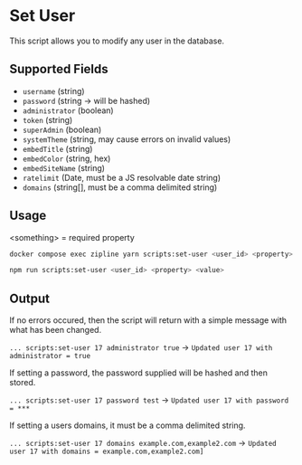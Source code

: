 # Set User

This script allows you to modify any user in the database.

## Supported Fields

- `username` (string)
- `password` (string -> will be hashed)
- `administrator` (boolean)
- `token` (string)
- `superAdmin` (boolean)
- `systemTheme` (string, may cause errors on invalid values)
- `embedTitle` (string)
- `embedColor` (string, hex)
- `embedSiteName` (string)
- `ratelimit` (Date, must be a JS resolvable date string)
- `domains` (string[], must be a comma delimited string)

## Usage

<Alert type="note">

\<something> = required property

</Alert>

<Tabs>
  <TabItem value="docker" label="Docker" default>

```bash
docker compose exec zipline yarn scripts:set-user <user_id> <property> <value>
```

  </TabItem>
  <TabItem value="non-docker" label="Non Docker">

```bash npm2yarn
npm run scripts:set-user <user_id> <property> <value>
```

  </TabItem>
</Tabs>

## Output

If no errors occured, then the script will return with a simple message with what has been changed.

`... scripts:set-user 17 administrator true` -> `Updated user 17 with administrator = true`

If setting a password, the password supplied will be hashed and then stored.

`... scripts:set-user 17 password test` -> `Updated user 17 with password = ***`

If setting a users domains, it must be a comma delimited string.

`... scripts:set-user 17 domains example.com,example2.com` -> `Updated user 17 with domains = example.com,example2.com]`
